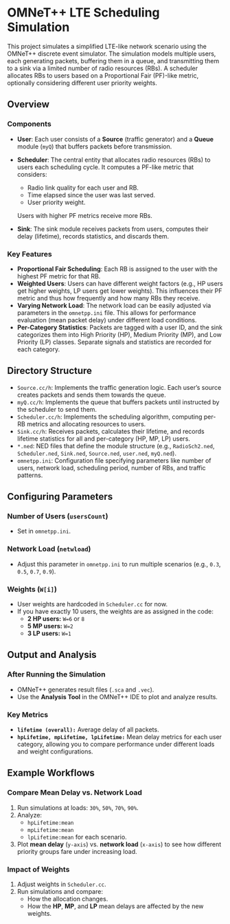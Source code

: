 # OMNeT++ LTE Scheduling Simulation

This project simulates a simplified LTE-like network scenario using the OMNeT++ discrete event simulator. The simulation models multiple users, each generating packets, buffering them in a queue, and transmitting them to a sink via a limited number of radio resources (RBs). A scheduler allocates RBs to users based on a Proportional Fair (PF)-like metric, optionally considering different user priority weights.

## Overview

### Components

- **User**: Each user consists of a **Source** (traffic generator) and a **Queue** module (`myQ`) that buffers packets before transmission.
- **Scheduler**: The central entity that allocates radio resources (RBs) to users each scheduling cycle. It computes a PF-like metric that considers:
  - Radio link quality for each user and RB.
  - Time elapsed since the user was last served.
  - User priority weight.
  
  Users with higher PF metrics receive more RBs.

- **Sink**: The sink module receives packets from users, computes their delay (lifetime), records statistics, and discards them.

### Key Features

- **Proportional Fair Scheduling**: Each RB is assigned to the user with the highest PF metric for that RB.
- **Weighted Users**: Users can have different weight factors (e.g., HP users get higher weights, LP users get lower weights). This influences their PF metric and thus how frequently and how many RBs they receive.
- **Varying Network Load**: The network load can be easily adjusted via parameters in the `omnetpp.ini` file. This allows for performance evaluation (mean packet delay) under different load conditions.
- **Per-Category Statistics**: Packets are tagged with a user ID, and the sink categorizes them into High Priority (HP), Medium Priority (MP), and Low Priority (LP) classes. Separate signals and statistics are recorded for each category.

## Directory Structure

- `Source.cc/h`: Implements the traffic generation logic. Each user’s source creates packets and sends them towards the queue.
- `myQ.cc/h`: Implements the queue that buffers packets until instructed by the scheduler to send them.
- `Scheduler.cc/h`: Implements the scheduling algorithm, computing per-RB metrics and allocating resources to users.
- `Sink.cc/h`: Receives packets, calculates their lifetime, and records lifetime statistics for all and per-category (HP, MP, LP) users.
- `*.ned`: NED files that define the module structure (e.g., `RadioSch2.ned`, `Scheduler.ned`, `Sink.ned`, `Source.ned`, `user.ned`, `myQ.ned`).
- `omnetpp.ini`: Configuration file specifying parameters like number of users, network load, scheduling period, number of RBs, and traffic patterns.

## Configuring Parameters

### Number of Users (`usersCount`)
- Set in `omnetpp.ini`.

### Network Load (`netwload`)
- Adjust this parameter in `omnetpp.ini` to run multiple scenarios (e.g., `0.3`, `0.5`, `0.7`, `0.9`).

### Weights (`W[i]`)
- User weights are hardcoded in `Scheduler.cc` for now. 
- If you have exactly 10 users, the weights are as assigned in the code:
  - **2 HP users:** `W=6` or `8`
  - **5 MP users:** `W=2`
  - **3 LP users:** `W=1`

## Output and Analysis

### After Running the Simulation
- OMNeT++ generates result files (`.sca` and `.vec`).
- Use the **Analysis Tool** in the OMNeT++ IDE to plot and analyze results.

### Key Metrics
- **`lifetime (overall):`** Average delay of all packets.
- **`hpLifetime, mpLifetime, lpLifetime:`** Mean delay metrics for each user category, allowing you to compare performance under different loads and weight configurations.

## Example Workflows

### Compare Mean Delay vs. Network Load
1. Run simulations at loads: `30%`, `50%`, `70%`, `90%`.
2. Analyze:
   - `hpLifetime:mean`
   - `mpLifetime:mean`
   - `lpLifetime:mean` for each scenario.
3. Plot **mean delay** (`y-axis`) vs. **network load** (`x-axis`) to see how different priority groups fare under increasing load.

### Impact of Weights
1. Adjust weights in `Scheduler.cc`.
2. Run simulations and compare:
   - How the allocation changes.
   - How the **HP**, **MP**, and **LP** mean delays are affected by the new weights.

